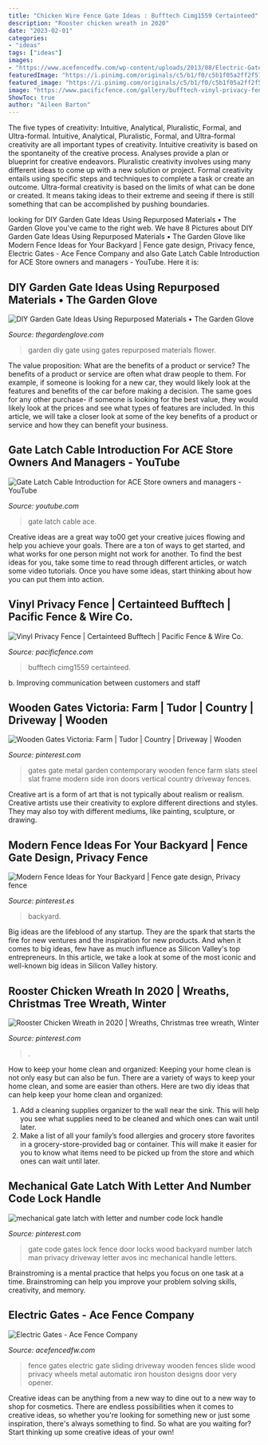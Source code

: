 ```yaml
---
title: "Chicken Wire Fence Gate Ideas : Bufftech Cimg1559 Certainteed"
description: "Rooster chicken wreath in 2020"
date: "2023-02-01"
categories:
- "ideas"
tags: ["ideas"]
images:
- "https://www.acefencedfw.com/wp-content/uploads/2013/08/Electric-Gates-2.jpg"
featuredImage: "https://i.pinimg.com/originals/c5/b1/f0/c5b1f05a2ff2f5734eed0ff6a0ade693.jpg"
featured_image: "https://i.pinimg.com/originals/c5/b1/f0/c5b1f05a2ff2f5734eed0ff6a0ade693.jpg"
image: "https://www.pacificfence.com/gallery/bufftech-vinyl-privacy-fence/CIMG1559.jpg"
ShowToc: true
author: "Aileen Barton"
---
```



The five types of creativity: Intuitive, Analytical, Pluralistic, Formal, and Ultra-formal.
Intuitive, Analytical, Pluralistic, Formal, and Ultra-formal creativity are all important types of creativity. Intuitive creativity is based on the spontaneity of the creative process. Analyses provide a plan or blueprint for creative endeavors. Pluralistic creativity involves using many different ideas to come up with a new solution or project. Formal creativity entails using specific steps and techniques to complete a task or create an outcome. Ultra-formal creativity is based on the limits of what can be done or created. It means taking ideas to their extreme and seeing if there is still something that can be accomplished by pushing boundaries.

	

		
looking for DIY Garden Gate Ideas Using Repurposed Materials • The Garden Glove you've came to the right web. We have 8 Pictures about DIY Garden Gate Ideas Using Repurposed Materials • The Garden Glove like Modern Fence Ideas for Your Backyard | Fence gate design, Privacy fence, Electric Gates - Ace Fence Company and also Gate Latch Cable Introduction for ACE Store owners and managers - YouTube. Here it is:
		
    
## DIY Garden Gate Ideas Using Repurposed Materials • The Garden Glove

<img loading=lazy src="https://www.thegardenglove.com/wp-content/uploads/2013/11/headboard-gate1.jpg" onerror="this.onerror=null;this.src='https://tse4.mm.bing.net/th?id=OIP.yQ3Q-ry4bpa3Aq7fOVyV2AHaJ3&amp;pid=15.1';" alt="DIY Garden Gate Ideas Using Repurposed Materials • The Garden Glove">

_Source: thegardenglove.com_

>garden diy gate using gates repurposed materials flower. 

	

The value proposition: What are the benefits of a product or service?
The benefits of a product or service are often what draw people to them. For example, if someone is looking for a new car, they would likely look at the features and benefits of the car before making a decision. The same goes for any other purchase- if someone is looking for the best value, they would likely look at the prices and see what types of features are included. In this article, we will take a closer look at some of the key benefits of a product or service and how they can benefit your business.

    
## Gate Latch Cable Introduction For ACE Store Owners And Managers - YouTube

<img loading=lazy src="http://i.ytimg.com/vi/MzJHwX73u6Q/maxresdefault.jpg" onerror="this.onerror=null;this.src='https://tse4.mm.bing.net/th?id=OIP.BptI-b8drNpyxfAXDDlqcQHaEK&amp;pid=15.1';" alt="Gate Latch Cable Introduction for ACE Store owners and managers - YouTube">

_Source: youtube.com_

>gate latch cable ace. 

	

Creative ideas are a great way to00 get your creative juices flowing and help you achieve your goals. There are a ton of ways to get started, and what works for one person might not work for another. To find the best ideas for you, take some time to read through different articles, or watch some video tutorials. Once you have some ideas, start thinking about how you can put them into action.

    
## Vinyl Privacy Fence | Certainteed Bufftech | Pacific Fence &amp; Wire Co.

<img loading=lazy src="https://www.pacificfence.com/gallery/bufftech-vinyl-privacy-fence/CIMG1559.jpg" onerror="this.onerror=null;this.src='https://tse3.mm.bing.net/th?id=OIP.UK9JxcH9b9zKv_28dYPjhAHaFj&amp;pid=15.1';" alt="Vinyl Privacy Fence | Certainteed Bufftech | Pacific Fence &amp; Wire Co.">

_Source: pacificfence.com_

>bufftech cimg1559 certainteed. 

	

b. Improving communication between customers and staff 

    
## Wooden Gates Victoria: Farm | Tudor | Country | Driveway | Wooden

<img loading=lazy src="https://i.pinimg.com/736x/a9/1f/ef/a91fefc24a9cba0ff33fa01f0e9c0f51.jpg" onerror="this.onerror=null;this.src='https://tse1.mm.bing.net/th?id=OIP.il3fMx-WYGcX6VNkDQp32AHaJ4&amp;pid=15.1';" alt="Wooden Gates Victoria: Farm | Tudor | Country | Driveway | Wooden">

_Source: pinterest.com_

>gates gate metal garden contemporary wooden fence farm slats steel slat frame modern side iron doors vertical country driveway fences. 

	

Creative art is a form of art that is not typically about realism or realism. Creative artists use their creativity to explore different directions and styles. They may also toy with different mediums, like painting, sculpture, or drawing.

    
## Modern Fence Ideas For Your Backyard | Fence Gate Design, Privacy Fence

<img loading=lazy src="https://i.pinimg.com/736x/10/ed/c2/10edc20eb9c03e19765e7cb030afad0e.jpg" onerror="this.onerror=null;this.src='https://tse1.mm.bing.net/th?id=OIP.pohbScz6-rH8qYQZDlufMwHaLH&amp;pid=15.1';" alt="Modern Fence Ideas for Your Backyard | Fence gate design, Privacy fence">

_Source: pinterest.es_

>backyard. 

	

Big ideas are the lifeblood of any startup. They are the spark that starts the fire for new ventures and the inspiration for new products. And when it comes to big ideas, few have as much influence as Silicon Valley's top entrepreneurs. In this article, we take a look at some of the most iconic and well-known big ideas in Silicon Valley history.

    
## Rooster Chicken Wreath In 2020 | Wreaths, Christmas Tree Wreath, Winter

<img loading=lazy src="https://i.pinimg.com/originals/c5/b1/f0/c5b1f05a2ff2f5734eed0ff6a0ade693.jpg" onerror="this.onerror=null;this.src='https://tse2.mm.bing.net/th?id=OIP.7azjUpjI2SvZHnJgca2JOgHaJ4&amp;pid=15.1';" alt="Rooster Chicken Wreath in 2020 | Wreaths, Christmas tree wreath, Winter">

_Source: pinterest.com_

>. 

	

How to keep your home clean and organized:
Keeping your home clean is not only easy but can also be fun. There are a variety of ways to keep your home clean, and some are easier than others. Here are two diy ideas that can help keep your home clean and organized:
1. Add a cleaning supplies organizer to the wall near the sink. This will help you see what supplies need to be cleaned and which ones can wait until later.
2. Make a list of all your family’s food allergies and grocery store favorites in a grocery-store-provided bag or container. This will make it easier for you to know what items need to be picked up from the store and which ones can wait until later.

    
## Mechanical Gate Latch With Letter And Number Code Lock Handle

<img loading=lazy src="https://i.pinimg.com/736x/34/35/4c/34354c5f9c39e2595f6d590d62ae683c--number-code-side-gardens.jpg" onerror="this.onerror=null;this.src='https://tse4.mm.bing.net/th?id=OIP.zKZ0seYJgTHIFTGuZkXPHwHaJ4&amp;pid=15.1';" alt="mechanical gate latch with letter and number code lock handle">

_Source: pinterest.com_

>gate code gates lock fence door locks wood backyard number latch man privacy driveway letter avos inc mechanical handle letters. 

	

Brainstroming is a mental practice that helps you focus on one task at a time. Brainstroming can help you improve your problem solving skills, creativity, and memory.

    
## Electric Gates - Ace Fence Company

<img loading=lazy src="https://www.acefencedfw.com/wp-content/uploads/2013/08/Electric-Gates-2.jpg" onerror="this.onerror=null;this.src='https://tse3.mm.bing.net/th?id=OIP.H_LydG0X6U_FFT1eN6GOQgHaFj&amp;pid=15.1';" alt="Electric Gates - Ace Fence Company">

_Source: acefencedfw.com_

>fence gates electric gate sliding driveway wooden fences slide wood privacy wheels metal automatic iron houston designs door very opener. 

	

Creative ideas can be anything from a new way to dine out to a new way to shop for cosmetics. There are endless possibilities when it comes to creative ideas, so whether you're looking for something new or just some inspiration, there's always something to find. So what are you waiting for? Start thinking up some creative ideas of your own!

